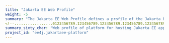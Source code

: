 ```yaml
---
title: "Jakarta EE Web Profile"
weight: -5
summary: "The Jakarta EE Web Profile defines a profile of the Jakarta EE Platform specifically targeted at web applications."
<!--.................0123456789.123456789.123456789.123456789.123456789.123456789-->
summary_sixty_char: "Web profile of platform for hosting Jakarta EE applications"
project_id: "ee4j.jakartaee-platform"
---
```

